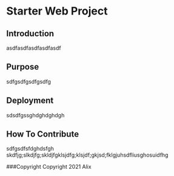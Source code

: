 # Starter Web Project

## Introduction
asdfasdfasdfasdfasdf

## Purpose
sdfgsdfgsdfgsdfg

## Deployment
sdsdfgssghdghdghdgh

## How To Contribute
sdfgsdfsfdghdsfgh
skdfjg;slkdjfg;skldjfgklsjdfg;klsjdf;gkjsd;fklgjuhsdfliusghosuidfhg

###Copyright
Copyright 2021 Alix
